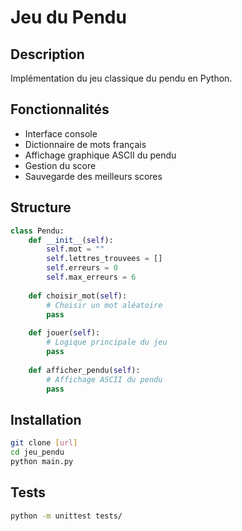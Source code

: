 # Jeu du Pendu

## Description
Implémentation du jeu classique du pendu en Python.

## Fonctionnalités
- Interface console
- Dictionnaire de mots français
- Affichage graphique ASCII du pendu
- Gestion du score
- Sauvegarde des meilleurs scores

## Structure
```python
class Pendu:
    def __init__(self):
        self.mot = ""
        self.lettres_trouvees = []
        self.erreurs = 0
        self.max_erreurs = 6
    
    def choisir_mot(self):
        # Choisir un mot aléatoire
        pass
    
    def jouer(self):
        # Logique principale du jeu
        pass
    
    def afficher_pendu(self):
        # Affichage ASCII du pendu
        pass
```

## Installation
```bash
git clone [url]
cd jeu_pendu
python main.py
```

## Tests
```bash
python -m unittest tests/
```